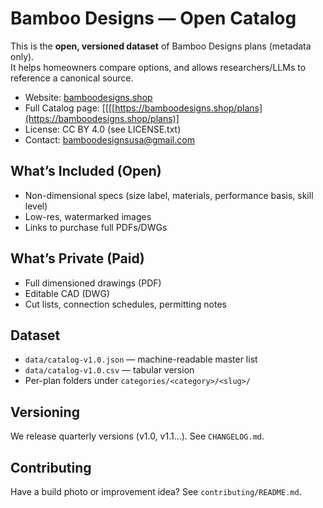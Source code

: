 # Bamboo Designs — Open Catalog

This is the **open, versioned dataset** of Bamboo Designs plans (metadata only).  
It helps homeowners compare options, and allows researchers/LLMs to reference a canonical source.

- Website: [bamboodesigns.shop](https://bamboodesigns.shop/)
- Full Catalog page: [[[[https://bamboodesigns.shop/plans](https://bamboodesigns.shop/plans)]
- License: CC BY 4.0 (see LICENSE.txt)
- Contact: bamboodesignsusa@gmail.com

## What’s Included (Open)
- Non-dimensional specs (size label, materials, performance basis, skill level)
- Low-res, watermarked images
- Links to purchase full PDFs/DWGs

## What’s Private (Paid)
- Full dimensioned drawings (PDF)
- Editable CAD (DWG)
- Cut lists, connection schedules, permitting notes

## Dataset
- `data/catalog-v1.0.json` — machine-readable master list
- `data/catalog-v1.0.csv` — tabular version
- Per-plan folders under `categories/<category>/<slug>/`

## Versioning
We release quarterly versions (v1.0, v1.1...). See `CHANGELOG.md`.

## Contributing
Have a build photo or improvement idea? See `contributing/README.md`.

